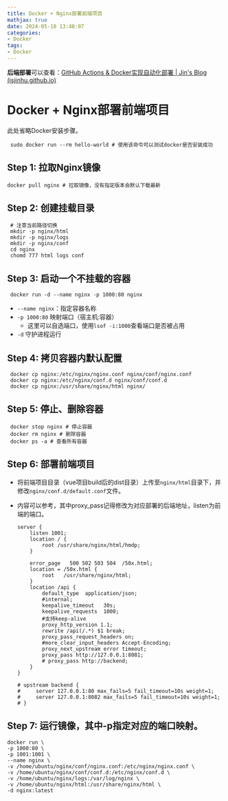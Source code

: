 ```yaml
---
title: Docker + Nginx部署前端项目
mathjax: true
date: 2024-05-10 13:48:07
categories:
- Docker
tags:
- Docker
---
```


**后端部署**可以查看：[GitHub Actions & Docker实现自动化部署 | Jin's Blog (isjinhu.github.io)](https://isjinhu.github.io/2024/05/10/GitHub-Actions-Docker实现自动化部署/)

<!--more-->

# Docker + Nginx部署前端项目

此处省略Docker安装步骤。

```shell
 sudo docker run --rm hello-world # 使用该命令可以测试docker是否安装成功
```

## **Step 1**: 拉取Nginx镜像

```shell
docker pull nginx # 拉取镜像，没有指定版本会默认下载最新 
```

## **Step 2**: 创建挂载目录

```shell
 # 注意当前路径切换
 mkdir -p nginx/html
 mkdir -p nginx/logs
 mkdir -p nginx/conf
 cd nginx
 chomd 777 html logs conf
```

## **Step 3**: 启动一个不挂载的容器

```shell
 docker run -d --name nginx -p 1000:80 nginx
```

- `--name nginx`：指定容器名称
- `-p 1000:80` 映射端口（宿主机:容器）
	- 这里可以自选端口，使用`lsof -i:1000`查看端口是否被占用
- `-d` 守护进程运行

## **Step 4**: 拷贝容器内默认配置

```shell
 docker cp nginx:/etc/nginx/nginx.conf nginx/conf/nginx.conf
 docker cp nginx:/etc/nginx/conf.d nginx/conf/conf.d
 docker cp nginx:/usr/share/nginx/html nginx/
```

## **Step 5**: 停止、删除容器

```shell
 docker stop nginx # 停止容器
 docker rm nginx # 删除容器
 docker ps -a # 查看所有容器
```

## **Step 6**: 部署前端项目

- 将前端项目目录（vue项目build后的dist目录）上传至`nginx/html`目录下，并修改`nginx/conf.d/default.conf`文件。

- 内容可以参考，其中proxy_pass记得修改为对应部署的后端地址，listen为前端的端口。

	```nginx
	server {
	    listen 1001;
	    location / {
	        root /usr/share/nginx/html/hmdp;
	    }
	
	    error_page   500 502 503 504  /50x.html;
	    location = /50x.html {
	        root   /usr/share/nginx/html;
	    }
	    location /api {
	        default_type  application/json;
	        #internal;
	        keepalive_timeout   30s;
	        keepalive_requests  1000;
	        #支持keep-alive
	        proxy_http_version 1.1;
	        rewrite /api(/.*) $1 break;
	        proxy_pass_request_headers on;
	        #more_clear_input_headers Accept-Encoding;
	        proxy_next_upstream error timeout;
	        proxy_pass http://127.0.0.1:8081;
	        # proxy_pass http://backend;
	    }
	}
	
	# upstream backend {
	#     server 127.0.0.1:80 max_fails=5 fail_timeout=10s weight=1;
	#     server 127.0.0.1:8082 max_fails=5 fail_timeout=10s weight=1;
	# }
	```

## **Step 7**: 运行镜像，其中-p指定对应的端口映射。

```shell
docker run \                  
-p 1000:80 \
-p 1001:1001 \
--name nginx \
-v /home/ubuntu/nginx/conf/nginx.conf:/etc/nginx/nginx.conf \
-v /home/ubuntu/nginx/conf/conf.d:/etc/nginx/conf.d \
-v /home/ubuntu/nginx/logs:/var/log/nginx \
-v /home/ubuntu/nginx/html:/usr/share/nginx/html \
-d nginx:latest
```

